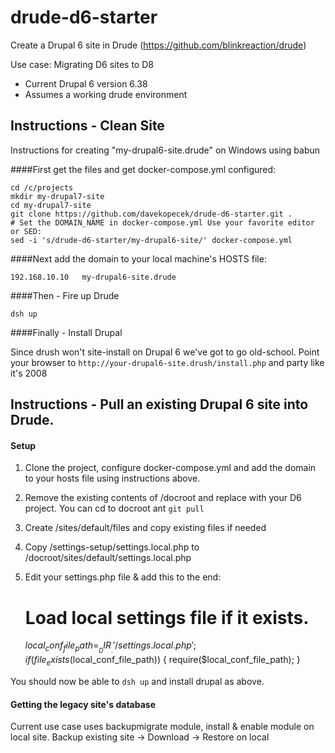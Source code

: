 # drude-d6-starter
Create a Drupal 6 site in Drude (https://github.com/blinkreaction/drude)

Use case: Migrating D6 sites to D8

- Current Drupal 6 version 6.38
- Assumes a working drude environment

## Instructions - Clean Site
Instructions for creating "my-drupal6-site.drude" on Windows using babun

####First get the files and get docker-compose.yml configured:

    cd /c/projects
    mkdir my-drupal7-site
    cd my-drupal7-site
    git clone https://github.com/davekopecek/drude-d6-starter.git .
    # Set the DOMAIN_NAME in docker-compose.yml Use your favorite editor or SED:
    sed -i 's/drude-d6-starter/my-drupal6-site/' docker-compose.yml

####Next add the domain to your local machine's HOSTS file:

    192.168.10.10   my-drupal6-site.drude

####Then - Fire up Drude 

    dsh up

####Finally - Install Drupal

Since drush won't site-install on Drupal 6 we've got to go old-school.  Point your browser to `http://your-drupal6-site.drush/install.php` and party like it's 2008

## Instructions - Pull an existing Drupal 6 site into Drude.

#### Setup

1. Clone the project, configure docker-compose.yml and add the domain to your hosts file using instructions above.
2. Remove the existing contents of /docroot and replace with your D6 project. You can cd to docroot ant `git pull` 
3. Create /sites/default/files and copy existing files if needed
2. Copy /settings-setup/settings.local.php to /docroot/sites/default/settings.local.php
3. Edit your settings.php file & add this to the end:


     # Load local settings file if it exists.
     $local_conf_file_path = __DIR__ . '/settings.local.php';
     if (file_exists($local_conf_file_path)) {
      require($local_conf_file_path);
     }
 
You should now be able to `dsh up` and install drupal as above. 
 
#### Getting the legacy site's database 

Current use case uses backupmigrate module, install & enable module on local site. Backup existing site -> Download -> Restore on local

 

